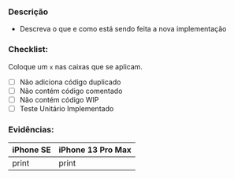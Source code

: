### Descrição
- Descreva o que e como está sendo feita a nova implementação
 
### Checklist:
Coloque um ```x``` nas caixas que se aplicam.
- [ ] Não adiciona código duplicado
- [ ] Não contém código comentado
- [ ] Não contém código WIP
- [ ] Teste Unitário Implementado
 
### Evidências:
| iPhone SE | iPhone 13 Pro Max |
| ------ | ------ |
| print  | print |
